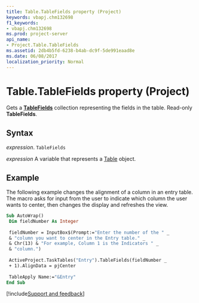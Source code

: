 ```yaml
---
title: Table.TableFields property (Project)
keywords: vbapj.chm132698
f1_keywords:
- vbapj.chm132698
ms.prod: project-server
api_name:
- Project.Table.TableFields
ms.assetid: 2db4b5fd-6238-b4ab-dc9f-5de991eaad8e
ms.date: 06/08/2017
localization_priority: Normal
---
```



# Table.TableFields property (Project)

Gets a  **[TableFields](Project.TableField.md)** collection representing the fields in the table. Read-only **TableFields**.


## Syntax

_expression_. `TableFields`

_expression_ A variable that represents a [Table](./Project.Table.md) object.


## Example

The following example changes the alignment of a column in an entry table. The macro asks for input from the user to indicate which column the user wants to center, then changes the display and refreshes the view.


```vb
Sub AutoWrap() 
 Dim fieldNumber As Integer 
 
 fieldNumber = InputBox$(Prompt:="Enter the number of the " _ 
 & "column you want to center in the Entry table." _ 
 & Chr(13) & "For example, Column 1 is the Indicators " _ 
 & "column.") 
 
 ActiveProject.TaskTables("Entry").TableFields(fieldNumber _ 
 + 1).AlignData = pjCenter 
 
 TableApply Name:="&Entry" 
End Sub
```

[!include[Support and feedback](~/includes/feedback-boilerplate.md)]